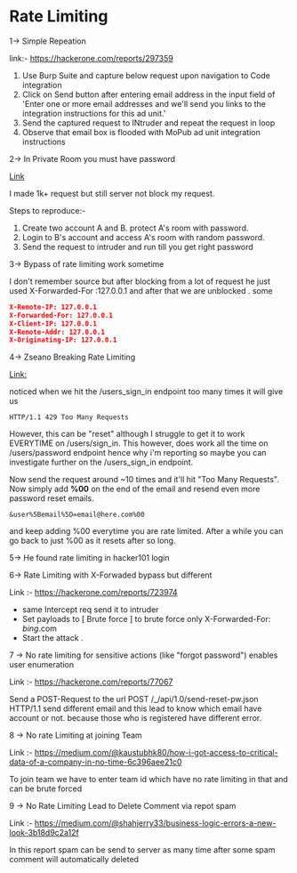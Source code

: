 # Rate Limiting 


1-> Simple Repeation

 link:- https://hackerone.com/reports/297359


1. Use Burp Suite and capture below request upon navigation to Code integration
2. Click on Send button after entering email address in the input field of 'Enter one or more email addresses and we'll send you links to the integration 
   instructions for this ad unit.'
4. Send the captured request to INtruder and repeat the request in loop
4. Observe that email box is flooded with MoPub ad unit integration instructions


2-> In Private Room you must have password

[Link](https://hackerone.com/reports/385381)

 I made 1k+ request but still server not block my request.

Steps to reproduce:-
1. Create two account A and B. protect A's room with password.
2. Login to B's account and access A's room with random password.
3. Send the request to intruder and run till you get right password 

3-> Bypass of rate limiting work sometime

  I don't remember source but after blocking from a lot of request he just used X-Forwarded-For :127.0.0.1 and after that we are unblocked .
  some 
```json
X-Remote-IP: 127.0.0.1
X-Forwarded-For: 127.0.0.1
X-Client-IP: 127.0.0.1
X-Remote-Addr: 127.0.0.1
X-Originating-IP: 127.0.0.1
```

4-> Zseano Breaking Rate Limiting

 [Link:](https://hackerone.com/reports/170310 "hackerone report ")

 noticed when we hit the /users_sign_in endpoint too many times it will give us
 ```
HTTP/1.1 429 Too Many Requests
```
 However, this can be "reset" although I struggle to get it to work EVERYTIME on /users/sign_in. This however, does work all the time on
 /users/password endpoint hence why i'm reporting so maybe you can investigate further on the /users_sign_in endpoint.

Now send the request around ~10 times and it'll hit "Too Many Requests". Now simply add **%00** on the end of the email and resend even more password reset emails.
```
&user%5Bemail%5D=email@here.com%00 
```
and keep adding %00 everytime you are rate limited. After a while you can go back to just %00 as it resets after so long.

5-> He found rate limiting in hacker101 login 

6->  Rate Limiting with X-Forwaded bypass but different

Link :-  https://hackerone.com/reports/723974

- same Intercept req send it to intruder
-  Set payloads to [ Brute force ] to brute force only X-Forwarded-For:  $bing$.com
- Start the attack .

7 -> No rate limiting for sensitive actions (like "forgot password") enables user enumeration

Link :- https://hackerone.com/reports/77067

Send a POST-Request to the url POST /_/api/1.0/send-reset-pw.json HTTP/1.1
send different email and this lead to know which email have account or not.
because those who is registered have different error.


8 -> No rate Limiting at joining Team 

Link :- https://medium.com/@kaustubhk80/how-i-got-access-to-critical-data-of-a-company-in-no-time-6c396aee21c0

To join team we have to  enter team id which have no rate limiting in that and can be brute forced 


9 -> No Rate Limiting Lead to Delete Comment via repot spam

Link :- https://medium.com/@shahjerry33/business-logic-errors-a-new-look-3b18d9c2a12f

In this report spam can be send to server as many time after some spam comment will automatically deleted 



